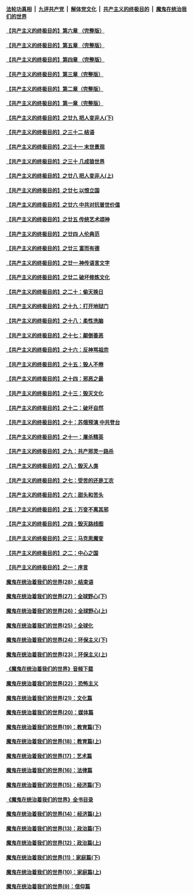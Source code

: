 

####  [法轮功真相](../../../../basic/blob/master/README.md?t=04100530) &nbsp;|&nbsp; [九评共产党](../../../../9ping.md/blob/master/README.md?t=04100530) &nbsp;|&nbsp; [解体党文化](../../../../jtdwh.md/blob/master/README.md?t=04100530)  &nbsp;|&nbsp; [共产主义的终极目的](../../../../gczydzjmd.md/blob/master/README.md?t=04100530) &nbsp;|&nbsp; [魔鬼在统治我们的世界](../../../../mgztzwmdsj.md/blob/master/README.md?t=04100530) 

#### [【共产主义的终极目的】第六章 （完整版）](../pages/nsc422/n11428913.md?t=04100530) 

#### [【共产主义的终极目的】第五章 （完整版）](../pages/nsc422/n11428912.md?t=04100530) 

#### [【共产主义的终极目的】第四章 （完整版）](../pages/nsc422/n11428907.md?t=04100530) 

#### [【共产主义的终极目的】第三章（完整版）](../pages/nsc422/n11428848.md?t=04100530) 

#### [【共产主义的终极目的】第二章（完整版）](../pages/nsc422/n11428831.md?t=04100530) 

#### [【共产主义的终极目的】第一章（完整版）](../pages/nsc422/n11417651.md?t=04100530) 

#### [【共产主义的终极目的】之廿九 把人变非人(下)](../pages/nsc422/n11344140.md?t=04100530) 

#### [【共产主义的终极目的】之三十二 结语](../pages/nsc422/n11360535.md?t=04100530) 

#### [【共产主义的终极目的】之三十一 末世景观](../pages/nsc422/n11351129.md?t=04100530) 

#### [【共产主义的终极目的】之三十 几成狼世界](../pages/nsc422/n11348280.md?t=04100530) 

#### [【共产主义的终极目的】之廿八 把人变非人(上)](../pages/nsc422/n11340492.md?t=04100530) 

#### [【共产主义的终极目的】之廿七 以恨立国](../pages/nsc422/n11336944.md?t=04100530) 

#### [【共产主义的终极目的】之廿六 中共对抗普世价值](../pages/nsc422/n11324785.md?t=04100530) 

#### [【共产主义的终极目的】之廿五 传统艺术颂神](../pages/nsc422/n11296396.md?t=04100530) 

#### [【共产主义的终极目的】之廿四 人伦典范](../pages/nsc422/n11296397.md?t=04100530) 

#### [【共产主义的终极目的】之廿三 富而有德](../pages/nsc422/n11283598.md?t=04100530) 

#### [【共产主义的终极目的】之廿一 神传语言文字](../pages/nsc422/n11263265.md?t=04100530) 

#### [【共产主义的终极目的】之廿二 破坏修炼文化](../pages/nsc422/n11245728.md?t=04100530) 

#### [【共产主义的终极目的】之二十：偷天换日](../pages/nsc422/n11238846.md?t=04100530) 

#### [【共产主义的终极目的】之十九：打开地狱门](../pages/nsc422/n11206376.md?t=04100530) 

#### [【共产主义的终极目的】之十八：柔性洗脑](../pages/nsc422/n11199994.md?t=04100530) 

#### [【共产主义的终极目的】之十七：颠倒善恶](../pages/nsc422/n11179782.md?t=04100530) 

#### [【共产主义的终极目的】之十六：反神骂祖宗](../pages/nsc422/n11166798.md?t=04100530) 

#### [【共产主义的终极目的】之十五：毁人不倦](../pages/nsc422/n11166792.md?t=04100530) 

#### [【共产主义的终极目的】之十四：邪恶之最](../pages/nsc422/n11150249.md?t=04100530) 

#### [【共产主义的终极目的】之十三：毁灭文化](../pages/nsc422/n11135227.md?t=04100530) 

#### [【共产主义的终极目的】之十二：破坏自然](../pages/nsc422/n11135214.md?t=04100530) 

#### [【共产主义的终极目的】之十：苏俄预演 中共登台](../pages/nsc422/n11118424.md?t=04100530) 

#### [【共产主义的终极目的】之十一：屠杀精英](../pages/nsc422/n11118442.md?t=04100530) 

#### [【共产主义的终极目的】之九：共产邪灵一路杀](../pages/nsc422/n11114139.md?t=04100530) 

#### [【共产主义的终极目的】之八：毁灭人类](../pages/nsc422/n11108503.md?t=04100530) 

#### [【共产主义的终极目的】之七：受苦的还是工农](../pages/nsc422/n11101809.md?t=04100530) 

#### [【共产主义的终极目的】之六：甜头和苦头](../pages/nsc422/n11096971.md?t=04100530) 

#### [【共产主义的终极目的】之五：万变不离其邪](../pages/nsc422/n11091285.md?t=04100530) 

#### [【共产主义的终极目的】之四：毁灭路线图](../pages/nsc422/n11086284.md?t=04100530) 

#### [【共产主义的终极目的】之三：马克思魔变](../pages/nsc422/n11061941.md?t=04100530) 

#### [【共产主义的终极目的】之二：中心之国](../pages/nsc422/n11047728.md?t=04100530) 

#### [【共产主义的终极目的】之一：序言](../pages/nsc422/n11086077.md?t=04100530) 

#### [魔鬼在统治着我们的世界(28)：结束语](../pages/nsc422/n10936246.md?t=04100530) 

#### [魔鬼在统治着我们的世界(27)：全球野心(下)](../pages/nsc422/n10928319.md?t=04100530) 

#### [魔鬼在统治着我们的世界(26)：全球野心(上)](../pages/nsc422/n10900318.md?t=04100530) 

#### [魔鬼在统治着我们的世界(25)：全球化](../pages/nsc422/n10788205.md?t=04100530) 

#### [魔鬼在统治着我们的世界(24)：环保主义(下)](../pages/nsc422/n10695307.md?t=04100530) 

#### [魔鬼在统治着我们的世界(23)：环保主义(上)](../pages/nsc422/n10688613.md?t=04100530) 

#### [《魔鬼在统治着我们的世界》音频下载](../pages/nsc422/n10635553.md?t=04100530) 

#### [魔鬼在统治着我们的世界(22)：恐怖主义](../pages/nsc422/n10614727.md?t=04100530) 

#### [魔鬼在统治着我们的世界(21)：文化篇](../pages/nsc422/n10597706.md?t=04100530) 

#### [魔鬼在统治着我们的世界(20)：媒体篇](../pages/nsc422/n10586579.md?t=04100530) 

#### [魔鬼在统治着我们的世界(19)：教育篇(下)](../pages/nsc422/n10564808.md?t=04100530) 

#### [魔鬼在统治着我们的世界(18)：教育篇(上)](../pages/nsc422/n10526970.md?t=04100530) 

#### [魔鬼在统治着我们的世界(17)：艺术篇](../pages/nsc422/n10499093.md?t=04100530) 

#### [魔鬼在统治着我们的世界(16)：法律篇](../pages/nsc422/n10485969.md?t=04100530) 

#### [魔鬼在统治着我们的世界(15)：经济篇(下)](../pages/nsc422/n10469975.md?t=04100530) 

#### [《魔鬼在统治着我们的世界》全书目录](../pages/nsc422/n10464261.md?t=04100530) 

#### [魔鬼在统治着我们的世界(14)：经济篇(上)](../pages/nsc422/n10457370.md?t=04100530) 

#### [魔鬼在统治着我们的世界(13)：政治篇(下)](../pages/nsc422/n10448270.md?t=04100530) 

#### [魔鬼在统治着我们的世界(12)：政治篇(上)](../pages/nsc422/n10444576.md?t=04100530) 

#### [魔鬼在统治着我们的世界(11)：家庭篇(下)](../pages/nsc422/n10440961.md?t=04100530) 

#### [魔鬼在统治着我们的世界(10)：家庭篇(上)](../pages/nsc422/n10435448.md?t=04100530) 

#### [魔鬼在统治着我们的世界(9)：信仰篇](../pages/nsc422/n10432159.md?t=04100530) 

